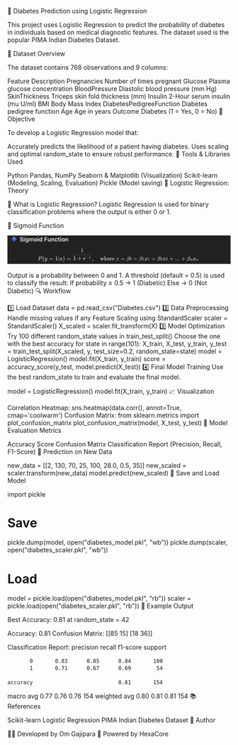 🧠 Diabetes Prediction using Logistic Regression

This project uses Logistic Regression to predict the probability of diabetes in individuals based on medical diagnostic features. The dataset used is the popular PIMA Indian Diabetes Dataset.

📁 Dataset Overview

The dataset contains 768 observations and 9 columns:

Feature	Description
Pregnancies	Number of times pregnant
Glucose	Plasma glucose concentration
BloodPressure	Diastolic blood pressure (mm Hg)
SkinThickness	Triceps skin fold thickness (mm)
Insulin	2-Hour serum insulin (mu U/ml)
BMI	Body Mass Index
DiabetesPedigreeFunction	Diabetes pedigree function
Age	Age in years
Outcome	Diabetes (1 = Yes, 0 = No)
🎯 Objective

To develop a Logistic Regression model that:

Accurately predicts the likelihood of a patient having diabetes.
Uses scaling and optimal random_state to ensure robust performance.
🧪 Tools & Libraries Used

Python
Pandas, NumPy
Seaborn & Matplotlib (Visualization)
Scikit-learn (Modeling, Scaling, Evaluation)
Pickle (Model saving)
📌 Logistic Regression: Theory

🔹 What is Logistic Regression?
Logistic Regression is used for binary classification problems where the output is either 0 or 1.

🔹 Sigmoid Function

![alt text](images/image.png)
 
Output is a probability between 0 and 1.
A threshold (default = 0.5) is used to classify the result:
If probability ≥ 0.5 → 1 (Diabetic)
Else → 0 (Not Diabetic)
🔍 Workflow

1️⃣ Load Dataset
data = pd.read_csv("Diabetes.csv")
2️⃣ Data Preprocessing
Handle missing values if any
Feature Scaling using StandardScaler
scaler = StandardScaler()
X_scaled = scaler.fit_transform(X)
3️⃣ Model Optimization
Try 100 different random_state values in train_test_split()
Choose the one with the best accuracy
for state in range(101):
    X_train, X_test, y_train, y_test = train_test_split(X_scaled, y, test_size=0.2, random_state=state)
    model = LogisticRegression()
    model.fit(X_train, y_train)
    score = accuracy_score(y_test, model.predict(X_test))
4️⃣ Final Model Training
Use the best random_state to train and evaluate the final model.

model = LogisticRegression()
model.fit(X_train, y_train)
📈 Visualization

Correlation Heatmap:
sns.heatmap(data.corr(), annot=True, cmap='coolwarm')
Confusion Matrix:
from sklearn.metrics import plot_confusion_matrix
plot_confusion_matrix(model, X_test, y_test)
🧠 Model Evaluation Metrics

Accuracy Score
Confusion Matrix
Classification Report (Precision, Recall, F1-Score)
🧾 Prediction on New Data

new_data = [[2, 130, 70, 25, 100, 28.0, 0.5, 35]]
new_scaled = scaler.transform(new_data)
model.predict(new_scaled)
💾 Save and Load Model

import pickle

# Save
pickle.dump(model, open("diabetes_model.pkl", "wb"))
pickle.dump(scaler, open("diabetes_scaler.pkl", "wb"))

# Load
model = pickle.load(open("diabetes_model.pkl", "rb"))
scaler = pickle.load(open("diabetes_scaler.pkl", "rb"))
📌 Example Output

Best Accuracy: 0.81 at random_state = 42

Accuracy: 0.81
Confusion Matrix:
[[85 15]
 [18 36]]

Classification Report:
              precision    recall  f1-score   support

           0       0.83      0.85      0.84       100
           1       0.71      0.67      0.69        54

    accuracy                           0.81       154
   macro avg       0.77      0.76      0.76       154
weighted avg       0.80      0.81      0.81       154
📚 References

Scikit-learn Logistic Regression
PIMA Indian Diabetes Dataset
📢 Author

👨‍💻 Developed by Om Gajipara
🔗 Powered by HexaCore
